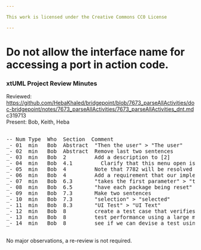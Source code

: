 ```yaml
---

This work is licensed under the Creative Commons CC0 License

---
```


# Do not allow the interface name for accessing a port in action code.
### xtUML Project Review Minutes

Reviewed: https://github.com/HebaKhaled/bridgepoint/blob/7673_parseAllActivities/doc-bridgepoint/notes/7673_parseAllActivities/7673_parseAllActivities_dnt.md c319713   
Present:  Bob, Keith, Heba   

<pre>

-- Num Type  Who  Section  Comment
_- 01  min   Bob  Abstract  "Then the user" > "The user"
_- 02  min   Bob  Abstract  Remove last two sentences
_- 03  min   Bob  2       	Add a description to [2]
_- 04  min   Bob  4.1	      Clarify that this menu open is in model explorer context menu
_- 05  min   Bob  4         Note that 7782 will be resolved with this issue
_- 06  min   Bob  4         Add a requirement that our implementation of the list of action items to parse will be changed from an array to a hashmap
_- 07  min   Bob  6.3       "takes the first parameter" > "takes as the first parameter"
_- 08  min   Bob  6.5       "have each package being reset" > "reset each package"
_- 09  min   Bob  7.3       Make two sentences
_- 10  min   Bob  7.3       "selection" > "selected"
_- 11  min   Bob  8.3       "UI Test" > "UI Text"
_- 12  min   Bob  8         create a test case that verifies 7.3
_- 13  min   Bob  8         test performance using a large model like ooaofooa to verify that the new implementation does not cause unacceptable slowdown (can be a manual test)
_- 14  min   Bob  8         see if we can devise a test using export that will help ensure we are parsing and exporting the correct instances, no more, no less

</pre>
   
No major observations, a re-review is not required.



